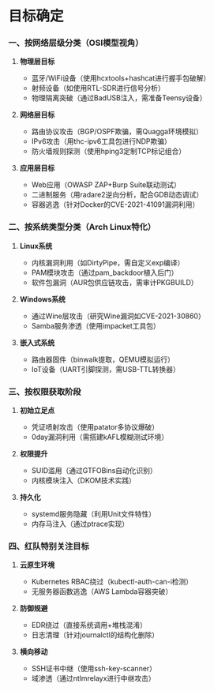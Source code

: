 # 目标确定



### 一、按网络层级分类（OSI模型视角）

1. **物理层目标**
   - 蓝牙/WiFi设备（使用hcxtools+hashcat进行握手包破解）
   - 射频设备（如使用RTL-SDR进行信号分析）
   - 物理隔离突破（通过BadUSB注入，需准备Teensy设备）

2. **网络层目标**
   - 路由协议攻击（BGP/OSPF欺骗，需Quagga环境模拟）
   - IPv6攻击（用thc-ipv6工具包进行NDP欺骗）
   - 防火墙规则探测（使用hping3定制TCP标记组合）

3. **应用层目标**
   - Web应用（OWASP ZAP+Burp Suite联动测试）
   - 二进制服务（用radare2逆向分析，配合GDB动态调试）
   - 容器逃逸（针对Docker的CVE-2021-41091漏洞利用）

### 二、按系统类型分类（Arch Linux特化）
1. **Linux系统**
   - 内核漏洞利用（如DirtyPipe，需自定义exp编译）
   - PAM模块攻击（通过pam_backdoor植入后门）
   - 软件包漏洞（AUR包供应链攻击，需审计PKGBUILD）

2. **Windows系统**
   - 通过Wine层攻击（研究Wine漏洞如CVE-2021-30860）
   - Samba服务渗透（使用impacket工具包）

3. **嵌入式系统**
   - 路由器固件（binwalk提取，QEMU模拟运行）
   - IoT设备（UART引脚探测，需USB-TTL转换器）

### 三、按权限获取阶段
1. **初始立足点**
   - 凭证喷射攻击（使用patator多协议爆破）
   - 0day漏洞利用（需搭建kAFL模糊测试环境）

2. **权限提升**
   - SUID滥用（通过GTFOBins自动化识别）
   - 内核模块注入（DKOM技术实践）

3. **持久化**
   - systemd服务隐藏（利用Unit文件特性）
   - 内存马注入（通过ptrace实现）

### 四、红队特别关注目标
1. **云原生环境**
   - Kubernetes RBAC绕过（kubectl-auth-can-i检测）
   - 无服务器函数逃逸（AWS Lambda容器突破）

2. **防御规避**
   - EDR绕过（直接系统调用+堆栈混淆）
   - 日志清理（针对journalctl的结构化删除）

3. **横向移动**
   - SSH证书中继（使用ssh-key-scanner）
   - 域渗透（通过ntlmrelayx进行中继攻击）

